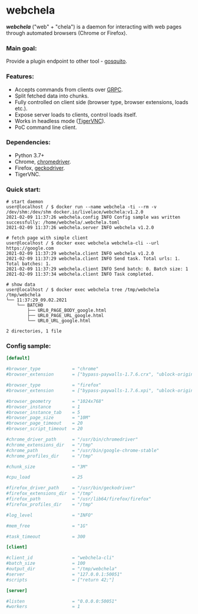 # webchela


***webchela*** ("web" + "chela") is a daemon for interacting with web pages through automated browsers (Chrome or Firefox). 

### Main goal:

Provide a plugin endpoint to other tool - [gosquito](https://github.com/livelace/gosquito). 

### Features:

* Accepts commands from clients over [GRPC](https://grpc.io/). 
* Split fetched data into chunks.
* Fully controlled on client side (browser type, browser extensions, loads etc.). 
* Expose server loads to clients, control loads itself.
* Works in headless mode ([TigerVNC](https://wiki.archlinux.org/index.php/TigerVNC)).
* PoC command line client.

### Dependencies:

* Python 3.7+
* Chrome, [chromedriver](https://chromedriver.chromium.org/).
* Firefox, [geckodriver](https://github.com/mozilla/geckodriver).
* TigerVNC.

### Quick start:

```shell script
# start daemon
user@localhost / $ docker run --name webchela -ti --rm -v /dev/shm:/dev/shm docker.io/livelace/webchela:v1.2.0
2021-02-09 11:37:26 webchela.config INFO Config sample was written successfully: /home/webchela/.webchela.toml
2021-02-09 11:37:26 webchela.server INFO webchela v1.2.0

# fetch page with simple client
user@localhost / $ docker exec webchela webchela-cli --url https://google.com
2021-02-09 11:37:29 webchela.client INFO webchela v1.2.0
2021-02-09 11:37:29 webchela.client INFO Send task. Total urls: 1. Total batches: 1.
2021-02-09 11:37:29 webchela.client INFO Send batch: 0. Batch size: 1
2021-02-09 11:37:34 webchela.client INFO Task completed.

# show data
user@localhost / $ docker exec webchela tree /tmp/webchela
/tmp/webchela
└── 11:37:29_09.02.2021
    └── BATCH0
        ├── URL0_PAGE_BODY_google.html
        ├── URL0_PAGE_URL_google.html
        └── URL0_URL_google.html

2 directories, 1 file
```

### Config sample:

```toml
[default]

#browser_type            = "chrome"
#browser_extension       = ["bypass-paywalls-1.7.6.crx", "ublock-origin-1.30.6.crx"]

#browser_type            = "firefox"
#browser_extension       = ["bypass-paywalls-1.7.6.xpi", "ublock-origin-1.30.6.xpi"]

#browser_geometry        = "1024x768"
#browser_instance        = 1
#browser_instance_tab    = 5
#browser_page_size       = "10M"
#browser_page_timeout    = 20
#browser_script_timeout  = 20

#chrome_driver_path      = "/usr/bin/chromedriver"
#chrome_extensions_dir   = "/tmp"
#chrome_path             = "/usr/bin/google-chrome-stable"
#chrome_profiles_dir     = "/tmp"

#chunk_size              = "3M"

#cpu_load                = 25

#firefox_driver_path     = "/usr/bin/geckodriver"
#firefox_extensions_dir  = "/tmp"
#firefox_path            = "/usr/lib64/firefox/firefox"
#firefox_profiles_dir    = "/tmp"

#log_level               = "INFO"

#mem_free                = "1G"

#task_timeout            = 300

[client]

#client_id               = "webchela-cli"
#batch_size              = 100
#output_dir              = "/tmp/webchela"
#server                  = "127.0.0.1:50051"
#scripts                 = ["return 42;"]

[server]

#listen                  = "0.0.0.0:50051"
#workers                 = 1
```